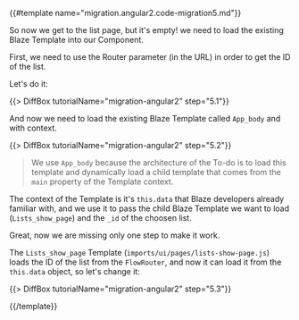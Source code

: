 {{#template name="migration.angular2.code-migration5.md"}}

So now we get to the list page, but it's empty! we need to load the existing Blaze Template into our Component.

First, we need to use the Router parameter (in the URL) in order to get the ID of the list.

Let's do it:

{{> DiffBox tutorialName="migration-angular2" step="5.1"}}

And now we need to load the existing Blaze Template called `App_body` and with context.

{{> DiffBox tutorialName="migration-angular2" step="5.2"}}

> We use `App_body` because the architecture of the To-do is to load this template and dynamically load a child template that comes from the `main` property of the Template context.

The context of the Template is it's `this.data` that Blaze developers already familiar with, and we use it to pass the child Blaze Template we want to load (`Lists_show_page`) and the `_id` of the choosen list.

Great, now we are missing only one step to make it work.

The `Lists_show_page` Template (`imports/ui/pages/lists-show-page.js`) loads the ID of the list from the `FlowRouter`, and now it can load it from the `this.data` object, so let's change it:

{{> DiffBox tutorialName="migration-angular2" step="5.3"}}

{{/template}}
